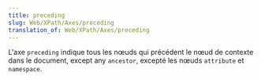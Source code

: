 ```yaml
---
title: preceding
slug: Web/XPath/Axes/preceding
translation_of: Web/XPath/Axes/preceding
---
```

<p>
</p><p>L'axe <code>preceding</code> indique tous les nœuds qui précédent le nœud de contexte dans le document, except any <code>ancestor</code>, excepté les nœuds <code>attribute</code> et <code>namespace</code>.
</p>